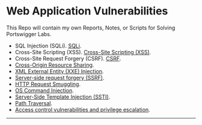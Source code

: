 # Web Application Vulnerabilities

This Repo will contain my own Reports, Notes, or Scripts for Solving Portswigger Labs.

- SQL Injection (SQLi). [SQLi](./SQL%20Injection/README.md).
- Cross-Site Scripting (XSS). [Cross-Site Scripting (XSS)](<./Cross-Site%20Scripting%20(XSS)/README.md>).
- Cross-Site Request Forgery (CSRF). [CSRF](<./Cross-Site%20Request%20Forgery%20(CSRF)/README.md>).
- [Cross-Origin Resource Sharing](./Cross-Origin%20Resource%20Sharing%20-%20CORS/README.md).
- [XML External Entity (XXE) Injection](./XXE%20Injection/README.md).
- [Server-side request forgery (SSRF)](./SSRF/README.md).
- [HTTP Request Smuggling](./HTTP%20Request%20Smuggling/README.md).
- [OS Command Injection](./OS%20Command%20Injection/README.md).
- [Server-Side Template Injection (SSTI)](./Server-Side%20Template%20Injection%20-%20SSTI/README.md).
- [Path Traversal](./Path%20Traversal/README.md).
- [Access control vulnerabilities and privilege escalation](./Access%20control%20vulnerabilities%20and%20privilege%20escalation/README.md).

---
